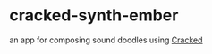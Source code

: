 # cracked-synth-ember

an app for composing sound doodles using [Cracked](idroppedmyphonethescreencracked.tumblr.com)
